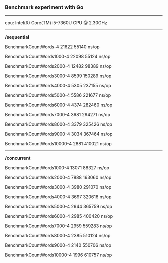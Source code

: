 ### Benchmark experiment with Go

---
cpu: Intel(R) Core(TM) i5-7360U CPU @ 2.30GHz

------

__/sequential__

BenchmarkCountWords-4        	   21622	     55140 ns/op

BenchmarkCountWords1000-4    	   22098	     55124 ns/op

BenchmarkCountWords2000-4    	   12482	     98389 ns/op

BenchmarkCountWords3000-4    	    8599	    150289 ns/op

BenchmarkCountWords4000-4    	    5305	    237155 ns/op

BenchmarkCountWords5000-4    	    5586	    221677 ns/op

BenchmarkCountWords6000-4    	    4374	    282460 ns/op

BenchmarkCountWords7000-4    	    3681	    294271 ns/op

BenchmarkCountWords8000-4    	    3379	    325426 ns/op

BenchmarkCountWords9000-4    	    3034	    367464 ns/op

BenchmarkCountWords10000-4   	    2881	    410021 ns/op

----

__/concurrent__

BenchmarkCountWords1000-4    	   13071	     88327 ns/op

BenchmarkCountWords2000-4    	    7888	    163060 ns/op

BenchmarkCountWords3000-4    	    3980	    291070 ns/op

BenchmarkCountWords4000-4    	    3697	    320616 ns/op

BenchmarkCountWords5000-4    	    2944	    365759 ns/op

BenchmarkCountWords6000-4    	    2985	    400420 ns/op

BenchmarkCountWords7000-4    	    2959	    559283 ns/op

BenchmarkCountWords8000-4    	    2385	    510124 ns/op

BenchmarkCountWords9000-4    	    2140	    550706 ns/op

BenchmarkCountWords10000-4   	    1996	    610757 ns/op